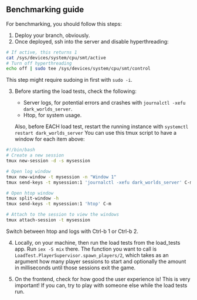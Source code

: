 ## Benchmarking guide
For benchmarking, you should follow this steps:
1. Deploy your branch, obviously.
2. Once deployed, ssh into the server and disable hyperthreading:
```sh
# If active, this returns 1
cat /sys/devices/system/cpu/smt/active
# Turn off hyperthreading
echo off | sudo tee /sys/devices/system/cpu/smt/control
```
This step might require sudoing in first with `sudo -i`.

3. Before starting the load tests, check the following:
   - Server logs, for potential errors and crashes with `journalctl -xefu dark_worlds_server`.
   - Htop, for system usage.

   Also, before EACH load test, restart the running instance with
   `systemctl restart dark_worlds_server`
   You can use this tmux script to have a window for each item above:
  ```sh
#!/bin/bash
# Create a new session
tmux new-session -d -s mysession

# Open log window
tmux new-window -t mysession -n "Window 1"
tmux send-keys -t mysession:1 'journalctl -xefu dark_worlds_server' C-m

# Open htop window
tmux split-window -h
tmux send-keys -t mysession:1 'htop' C-m

# Attach to the session to view the windows
tmux attach-session -t mysession
``` 
Switch between htop and logs with Ctrl-b 1 or Ctrl-b 2.

4. Locally, on your machine, then run the load tests 
   from the load_tests app. Run `iex -S mix` there. The function you want
   to call is `LoadTest.PlayerSupervisor.spawn_players/2`, which takes
   as an argument how many player sessions to start and optionally the amount 
   in milliseconds until those sessions exit the game.

5. On the frontend, check for how good the user experience is! This is very important!
   If you can, try to play with someone else while the load tests run.

